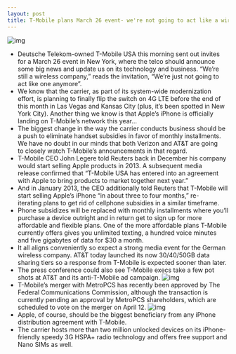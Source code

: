 ```yaml
---
layout: post
title: T-Mobile plans March 26 event- we're not going to act like a wireless company anymore
---
```

![img](http://media.idownloadblog.com/wp-content/uploads/2013/03/T-Mobile-March-26-presser.png)
* Deutsche Telekom-owned T-Mobile USA this morning sent out invites for a March 26 event in New York, where the telco should announce some big news and update us on its technology and business. “We’re still a wireless company,” reads the invitation, “We’re just not going to act like one anymore”.
* We know that the carrier, as part of its system-wide modernization effort, is planning to finally flip the switch on 4G LTE before the end of this month in Las Vegas and Kansas City (plus, it’s been spotted in New York City). Another thing we know is that Apple’s iPhone is officially landing on T-Mobile’s network this year…
* The biggest change in the way the carrier conducts business should be a push to eliminate handset subsidies in favor of monthly installments. We have no doubt in our minds that both Verizon and AT&T are going to closely watch T-Mobile’s announcements in that regard.
* T-Mobile CEO John Legere told Reuters back in December his company would start selling Apple products in 2013. A subsequent media release confirmed that “T-Mobile USA has entered into an agreement with Apple to bring products to market together next year.”
* And in January 2013, the CEO additionally told Reuters that T-Mobile will start selling Apple’s iPhone “in about three to four months,” re-iterating plans to get rid of cellphone subsidies in a similar timeframe.
* Phone subsidizes will be replaced with monthly installments where you’ll purchase a device outright and in return get to sign up for more affordable and flexible plans. One of the more affordable plans T-Mobile currently offers gives you unlimited texting, a hundred voice minutes and five gigabytes of data for $30 a month.
* It all aligns conveniently so expect a strong media event for the German wireless company. AT&T today launched its now 30/40/50GB data sharing tiers so a response from T-Mobile is expected sooner than later.
* The press conference could also see T-Mobile execs take a few pot shots at AT&T and its anti-T-Mobile ad campaign.
![img](http://media.idownloadblog.com/wp-content/uploads/2013/03/T-Mobile-anti-ATT-ad.png)
* T-Mobile’s merger with MetroPCS has recently been approved by The Federal Communications Commission, although the transaction is currently pending an approval by MetroPCS shareholders, which are scheduled to vote on the merger on April 12.
![img](http://media.idownloadblog.com/wp-content/uploads/2012/12/T-Mobile-iPhone-5.jpg)
* Apple, of course, should be the biggest beneficiary from any iPhone distribution agreement with T-Mobile.
* The carrier hosts more than two million unlocked devices on its iPhone-friendly speedy 3G HSPA+ radio technology and offers free support and Nano SIMs as well.


